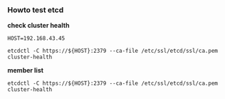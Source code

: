 ### Howto test etcd

**check cluster health**

```
HOST=192.168.43.45
```


```
etcdctl -C https://${HOST}:2379 --ca-file /etc/ssl/etcd/ssl/ca.pem cluster-health
```

**member list**

```
etcdctl -C https://${HOST}:2379 --ca-file /etc/ssl/etcd/ssl/ca.pem cluster-health
```
